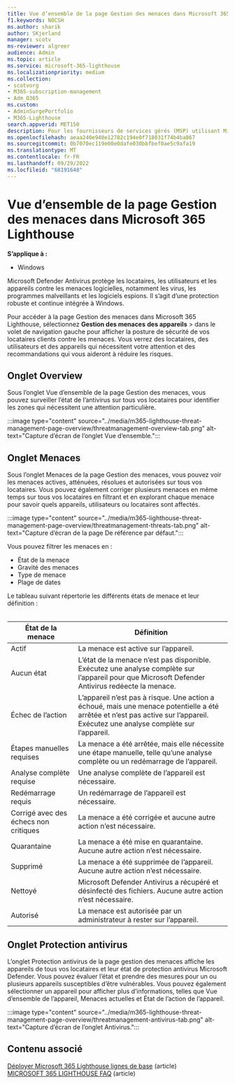 ```yaml
---
title: Vue d’ensemble de la page Gestion des menaces dans Microsoft 365 Lighthouse
f1.keywords: NOCSH
ms.author: sharik
author: SKjerland
manager: scotv
ms-reviewer: algreer
audience: Admin
ms.topic: article
ms.service: microsoft-365-lighthouse
ms.localizationpriority: medium
ms.collection:
- scotvorg
- M365-subscription-management
- Adm_O365
ms.custom:
- AdminSurgePortfolio
- M365-Lighthouse
search.appverid: MET150
description: Pour les fournisseurs de services gérés (MSP) utilisant Microsoft 365 Lighthouse, découvrez la page gestion des menaces.
ms.openlocfilehash: aeaa240e940e12782c194e0f718031f74b4ba867
ms.sourcegitcommit: 0b7070ec119e00e0dafe030bbfbef0ae5c9afa19
ms.translationtype: MT
ms.contentlocale: fr-FR
ms.lasthandoff: 09/29/2022
ms.locfileid: "68191648"
---
```

# <a name="overview-of-the-threat-management-page-in-microsoft-365-lighthouse"></a>Vue d’ensemble de la page Gestion des menaces dans Microsoft 365 Lighthouse 

**S’applique à :**

- Windows

Microsoft Defender Antivirus protège les locataires, les utilisateurs et les appareils contre les menaces logicielles, notamment les virus, les programmes malveillants et les logiciels espions. Il s’agit d’une protection robuste et continue intégrée à Windows.  
  
Pour accéder à la page Gestion des menaces dans Microsoft 365 Lighthouse, sélectionnez **Gestion des menaces** **des appareils** >  dans le volet de navigation gauche pour afficher la posture de sécurité de vos locataires clients contre les menaces. Vous verrez des locataires, des utilisateurs et des appareils qui nécessitent votre attention et des recommandations qui vous aideront à réduire les risques.  
  
## <a name="overview-tab"></a>Onglet Overview  
  
Sous l’onglet Vue d’ensemble de la page Gestion des menaces, vous pouvez surveiller l’état de l’antivirus sur tous vos locataires pour identifier les zones qui nécessitent une attention particulière.

:::image type="content" source="../media/m365-lighthouse-threat-management-page-overview/threatmanagement-overview-tab.png" alt-text="Capture d’écran de l’onglet Vue d’ensemble.":::

## <a name="threats-tab"></a>Onglet Menaces

Sous l’onglet Menaces de la page Gestion des menaces, vous pouvez voir les menaces actives, atténuées, résolues et autorisées sur tous vos locataires. Vous pouvez également corriger plusieurs menaces en même temps sur tous vos locataires en filtrant et en explorant chaque menace pour savoir quels appareils, utilisateurs ou locataires sont affectés.

:::image type="content" source="../media/m365-lighthouse-threat-management-page-overview/threatmanagement-threats-tab.png" alt-text="Capture d’écran de la page De référence par défaut.":::
  
Vous pouvez filtrer les menaces en :

- État de la menace
- Gravité des menaces
- Type de menace
- Plage de dates

Le tableau suivant répertorie les différents états de menace et leur définition :<br><br>

| État de la menace | Définition |
|---|---|
| Actif | La menace est active sur l’appareil. |
| Aucun état | L’état de la menace n’est pas disponible. Exécutez une analyse complète sur l’appareil pour que Microsoft Defender Antivirus redéecte la menace. |
| Échec de l’action | L’appareil n’est pas à risque. Une action a échoué, mais une menace potentielle a été arrêtée et n’est pas active sur l’appareil. Exécutez une analyse complète sur l’appareil. |
| Étapes manuelles requises | La menace a été arrêtée, mais elle nécessite une étape manuelle, telle qu’une analyse complète ou un redémarrage de l’appareil. |
| Analyse complète requise | Une analyse complète de l’appareil est nécessaire. |
| Redémarrage requis | Un redémarrage de l’appareil est nécessaire. |
| Corrigé avec des échecs non critiques | La menace a été corrigée et aucune autre action n’est nécessaire. |
| Quarantaine | La menace a été mise en quarantaine. Aucune autre action n’est nécessaire. |
| Supprimé | La menace a été supprimée de l’appareil. Aucune autre action n’est nécessaire. |
| Nettoyé | Microsoft Defender Antivirus a récupéré et désinfecté des fichiers. Aucune autre action n’est nécessaire. |
| Autorisé | La menace est autorisée par un administrateur à rester sur l’appareil. | 

## <a name="antivirus-protection-tab"></a>Onglet Protection antivirus

L’onglet Protection antivirus de la page gestion des menaces affiche les appareils de tous vos locataires et leur état de protection antivirus Microsoft Defender. Vous pouvez évaluer l’état et prendre des mesures pour un ou plusieurs appareils susceptibles d’être vulnérables. Vous pouvez également sélectionner un appareil pour afficher plus d’informations, telles que Vue d’ensemble de l’appareil, Menaces actuelles et État de l’action de l’appareil.

:::image type="content" source="../media/m365-lighthouse-threat-management-page-overview/threatmanagement-antivirus-tab.png" alt-text="Capture d’écran de l’onglet Antivirus.":::

## <a name="related-content"></a>Contenu associé

[Déployer Microsoft 365 Lighthouse lignes de base](m365-lighthouse-deploy-baselines.md) (article)\
[MICROSOFT 365 LIGHTHOUSE FAQ](m365-lighthouse-faq.yml) (article)
